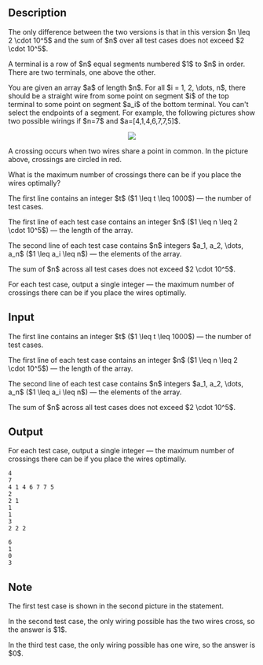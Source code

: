 ## Description

<div><p><span class="tex-font-style-it">The only difference between the two versions is that in this version</span> $n \leq 2 \cdot 10^5$ and the sum of $n$ over all test cases does not exceed $2 \cdot 10^5$<span class="tex-font-style-it">.</span></p><p>A <span class="tex-font-style-it">terminal</span> is a row of $n$ equal segments numbered $1$ to $n$ in order. There are two terminals, one above the other. </p><p>You are given an array $a$ of length $n$. For all $i = 1, 2, \dots, n$, there should be a straight wire from some point on segment $i$ of the top terminal to some point on segment $a_i$ of the bottom terminal. You can't select the endpoints of a segment. For example, the following pictures show two possible wirings if $n=7$ and $a=[4,1,4,6,7,7,5]$.</p><center> <img class="tex-graphics" src="file://IpJmOU5u.png" style="max-width: 100.0%;max-height: 100.0%;"> </center><p>A <span class="tex-font-style-it">crossing</span> occurs when two wires share a point in common. In the picture above, crossings are circled in red.</p><p>What is the <span class="tex-font-style-bf">maximum</span> number of crossings there can be if you place the wires optimally?</p></div><div class="input-specification"><p>The first line contains an integer $t$ ($1 \leq t \leq 1000$)&nbsp;— the number of test cases.</p><p>The first line of each test case contains an integer $n$ ($1 \leq n \leq 2 \cdot 10^5$)&nbsp;— the length of the array.</p><p>The second line of each test case contains $n$ integers $a_1, a_2, \dots, a_n$ ($1 \leq a_i \leq n$)&nbsp;— the elements of the array.</p><p>The sum of $n$ across all test cases does not exceed $2 \cdot 10^5$.</p></div><div class="output-specification"><p>For each test case, output a single integer&nbsp;— the <span class="tex-font-style-bf">maximum</span> number of crossings there can be if you place the wires optimally.</p></div>

## Input

<p>The first line contains an integer $t$ ($1 \leq t \leq 1000$)&nbsp;— the number of test cases.</p><p>The first line of each test case contains an integer $n$ ($1 \leq n \leq 2 \cdot 10^5$)&nbsp;— the length of the array.</p><p>The second line of each test case contains $n$ integers $a_1, a_2, \dots, a_n$ ($1 \leq a_i \leq n$)&nbsp;— the elements of the array.</p><p>The sum of $n$ across all test cases does not exceed $2 \cdot 10^5$.</p>

## Output

<p>For each test case, output a single integer&nbsp;— the <span class="tex-font-style-bf">maximum</span> number of crossings there can be if you place the wires optimally.</p>





```input1
4
7
4 1 4 6 7 7 5
2
2 1
1
1
3
2 2 2
```




```output1
6
1
0
3
```



## Note

<p>The first test case is shown in the second picture in the statement.</p><p>In the second test case, the only wiring possible has the two wires cross, so the answer is $1$.</p><p>In the third test case, the only wiring possible has one wire, so the answer is $0$.</p>
